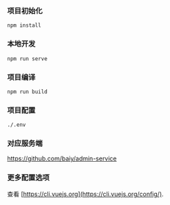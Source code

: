 ### 项目初始化
```
npm install
```

### 本地开发
```
npm run serve
```

### 项目编译
```
npm run build
```

### 项目配置
```
./.env
```

### 对应服务端
<https://github.com/baiy/admin-service>

### 更多配置选项
查看 [https://cli.vuejs.org](https://cli.vuejs.org/config/).
